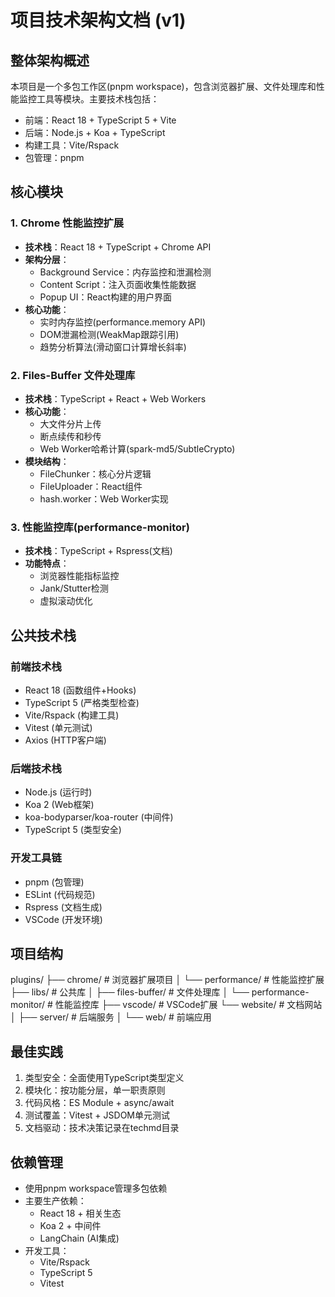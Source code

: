 # 项目技术架构文档 (v1)

## 整体架构概述
本项目是一个多包工作区(pnpm workspace)，包含浏览器扩展、文件处理库和性能监控工具等模块。主要技术栈包括：
- 前端：React 18 + TypeScript 5 + Vite
- 后端：Node.js + Koa + TypeScript
- 构建工具：Vite/Rspack
- 包管理：pnpm

## 核心模块

### 1. Chrome 性能监控扩展
- **技术栈**：React 18 + TypeScript + Chrome API
- **架构分层**：
  - Background Service：内存监控和泄漏检测
  - Content Script：注入页面收集性能数据
  - Popup UI：React构建的用户界面
- **核心功能**：
  - 实时内存监控(performance.memory API)
  - DOM泄漏检测(WeakMap跟踪引用)
  - 趋势分析算法(滑动窗口计算增长斜率)

### 2. Files-Buffer 文件处理库
- **技术栈**：TypeScript + React + Web Workers
- **核心功能**：
  - 大文件分片上传
  - 断点续传和秒传
  - Web Worker哈希计算(spark-md5/SubtleCrypto)
- **模块结构**：
  - FileChunker：核心分片逻辑
  - FileUploader：React组件
  - hash.worker：Web Worker实现

### 3. 性能监控库(performance-monitor)
- **技术栈**：TypeScript + Rspress(文档)
- **功能特点**：
  - 浏览器性能指标监控
  - Jank/Stutter检测
  - 虚拟滚动优化

## 公共技术栈

### 前端技术栈
- React 18 (函数组件+Hooks)
- TypeScript 5 (严格类型检查)
- Vite/Rspack (构建工具)
- Vitest (单元测试)
- Axios (HTTP客户端)

### 后端技术栈
- Node.js (运行时)
- Koa 2 (Web框架)
- koa-bodyparser/koa-router (中间件)
- TypeScript 5 (类型安全)

### 开发工具链
- pnpm (包管理)
- ESLint (代码规范)
- Rspress (文档生成)
- VSCode (开发环境)

## 项目结构

plugins/
├── chrome/ # 浏览器扩展项目
│ └── performance/ # 性能监控扩展
├── libs/ # 公共库
│ ├── files-buffer/ # 文件处理库
│ └── performance-monitor/ # 性能监控库
├── vscode/ # VSCode扩展
└── website/ # 文档网站
│ ├── server/ # 后端服务
│ └── web/ # 前端应用


## 最佳实践
1. 类型安全：全面使用TypeScript类型定义
2. 模块化：按功能分层，单一职责原则
3. 代码风格：ES Module + async/await
4. 测试覆盖：Vitest + JSDOM单元测试
5. 文档驱动：技术决策记录在techmd目录

## 依赖管理
- 使用pnpm workspace管理多包依赖
- 主要生产依赖：
  - React 18 + 相关生态
  - Koa 2 + 中间件
  - LangChain (AI集成)
- 开发工具：
  - Vite/Rspack
  - TypeScript 5
  - Vitest